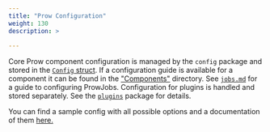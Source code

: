 ```yaml
---
title: "Prow Configuration"
weight: 130
description: >
  
---
```


Core Prow component configuration is managed by the `config` package and stored in the [`Config` struct](https://godoc.org/k8s.io/test-infra/prow/config#Config). If a configuration guide is available for a component it can be found in the ["Components"](/docs/components/) directory. See [`jobs.md`](/docs/jobs/) for a guide to configuring ProwJobs.
Configuration for plugins is handled and stored separately. See the [`plugins`](/docs/components/plugins/) package for details.

You can find a sample config with all possible options and a documentation of them [here.](https://github.com/kubernetes/test-infra/tree/master/prow/config/prow-config-documented.yaml)
